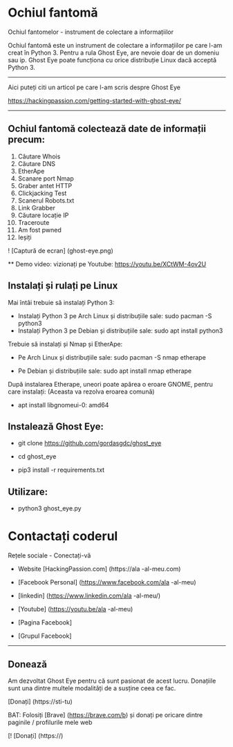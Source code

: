 # Ochiul fantomă
Ochiul fantomelor - instrument de colectare a informațiilor
<div>

Ochiul fantomă este un instrument de colectare a informațiilor pe care l-am creat în Python 3.
Pentru a rula Ghost Eye, are nevoie doar de un domeniu sau ip.
Ghost Eye poate funcționa cu orice distribuție Linux dacă acceptă Python 3.

****
Aici puteți citi un articol pe care l-am scris despre Ghost Eye

https://hackingpassion.com/getting-started-with-ghost-eye/

****


## Ochiul fantomă colectează date de informații precum:

1. Căutare Whois
2. Căutare DNS
3. EtherApe
4. Scanare port Nmap
5. Graber antet HTTP
6. Clickjacking Test
7. Scanerul Robots.txt
8. Link Grabber
9. Căutare locație IP
10. Traceroute
11. Am fost pwned
12. Ieșiți

! [Captură de ecran] (ghost-eye.png)

  
** Demo video: vizionați pe Youtube:
https://youtu.be/XCtWM-4ov2U


## Instalați și rulați pe Linux
Mai întâi trebuie să instalați Python 3:
<div>
  
* Instalați Python 3 pe Arch Linux și distribuțiile sale: sudo pacman -S python3
* Instalați Python 3 pe Debian și distribuțiile sale: sudo apt install python3

 
 
Trebuie să instalați și Nmap și EtherApe:

  
* Pe Arch Linux și distribuțiile sale: sudo pacman -S nmap etherape

  
* Pe Debian și distribuțiile sale: sudo apt install nmap etherape

După instalarea Etherape, uneori poate apărea o eroare GNOME, pentru care instalați: (Aceasta va rezolva eroarea comună)
* apt install libgnomeui-0: amd64

    
    
## Instalează Ghost Eye:
* git clone https://github.com/gordasgdc/ghost_eye

* cd ghost_eye
  
* pip3 install -r requirements.txt

  
## Utilizare:
* python3 ghost_eye.py


# Contactați coderul
Rețele sociale - Conectați-vă

* Website [HackingPassion.com] (https://ala -al-meu.com)

* [Facebook Personal] (https://www.facebook.com/ala -al-meu)

* [linkedin] (https://www.linkedin.com/ala -al-meu/)

* [Youtube] (https://youtu.be/ala -al-meu)

* [Pagina Facebook] 
* [Grupul Facebook] 
  
  


***

## Donează


Am dezvoltat Ghost Eye pentru că sunt pasionat de acest lucru.
Donațiile sunt una dintre multele modalități de a susține ceea ce fac.

[Donați] (https://sti-tu)

BAT: Folosiți [Brave] (https://brave.com/b) și donați pe oricare dintre paginile / profilurile mele web

[! [Donați] (https://)